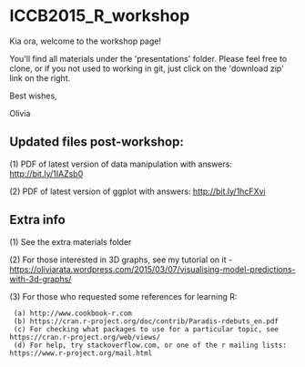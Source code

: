 # ICCB2015_R_workshop
Kia ora, welcome to the workshop page! 

You'll find all materials under the 'presentations' folder. Please feel free to clone, or if you not used to working in git, just click on the 'download zip' link on the right.

Best wishes,

Olivia

## Updated files post-workshop: 

(1) PDF of latest version of data manipulation with answers: http://bit.ly/1IAZsb0 

(2) PDF of latest version of ggplot with answers: http://bit.ly/1hcFXvi 

## Extra info 

(1) See the extra materials folder  

(2) For those interested in 3D graphs, see my tutorial on it - https://oliviarata.wordpress.com/2015/03/07/visualising-model-predictions-with-3d-graphs/

(3) For those who requested some references for learning R: 

     (a) http://www.cookbook-r.com 
     (b) https://cran.r-project.org/doc/contrib/Paradis-rdebuts_en.pdf 
     (c) For checking what packages to use for a particular topic, see https://cran.r-project.org/web/views/ 
     (d) For help, try stackoverflow.com, or one of the r mailing lists: https://www.r-project.org/mail.html 


